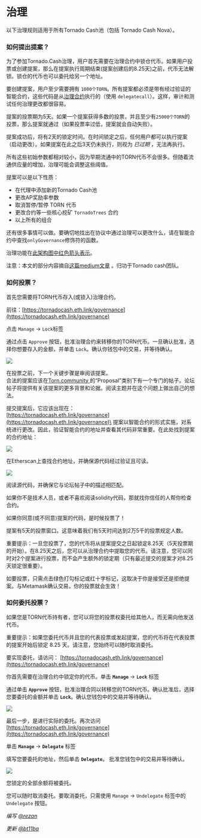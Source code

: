 # 治理

以下治理规则适用于所有Tornado Cash池（包括 Tornado Cash Nova）。

### 如何提出提案？

为了参加Tornado.Cash治理，用户首先需要在治理合约中锁仓代币。如果用户投票或创建提案，那么在提案执行周期结束(提案创建后的8.25天)之前，代币无法解锁。锁仓的代币也可以委托给另一个地址。

要创建提案，用户至少需要拥有 `1000个TORN`。所有提案都必须是带有经过验证的智能合约，这些代码是从[治理合约](https://etherscan.io/address/0x5efda50f22d34F262c29268506C5Fa42cB56A1Ce)执行的（使用 `delegatecall`）。这样，审计和测试任何治理更改都很容易。

提案的投票期为5天。如果一个提案获得多数的投票，并且至少有`25000个TORN`的投票，那么提案就通过（如果投票率过低，提案就会自动失败）。

提案成功后，将有2天的锁定时间。在时间锁定之后，任何用户都可以执行提案（启动更改）。如果提案在此之后3天仍未执行，则视为 _已过期_ ，无法再执行。

所有这些初始参数都相对较小，因为早期流通中的TORN代币不会很多。但随着流通供应量的增加，治理可能会调整这些阈值。

提案可以是以下性质：

* 在代理中添加新的Tornado Cash池
* 更改AP奖励率参数
* 取消暂停/暂停 TORN 代币
* 更改合约等一些核心挖矿 `TornadoTrees` 合约
* 以上所有的组合

还有很多事情可以做。要确切地找出在协议中通过治理可以更改什么，请在智能合约中查找`onlyGovernance`修饰符的函数。

治理功能在[此架构图中红色箭头表示](https://viewer.diagrams.net/?highlight=0000ff\&edit=\_blank\&layers=1\&nav=1\&title=tornado-cash-contract-overview.drawio#Uhttps%3A%2F%2Fraw.githubusercontent.com%2FRezan-vm%2Ftornado-cash-edu%2Fmain%2Ftornado-cash-contract-overview.drawio)。

注意：本文的部分内容摘自[这篇medium文章](https://tornado-cash.medium.com/tornado-cash-governance-proposal-a55c5c7d0703) 。归功于Tornado cash团队。

### 如何投票？

首先您需要将TORN代币存入(或锁入)治理合约。

前往：[https://tornadocash.eth.link/governance](https://tornadocash.eth.link/governance)

点击 `Manage` -> `Lock`标签

通过点击 `Approve` 按钮，批准治理合约来转移你的TORN代币。一旦确认批准，选择你想要存入的金额，并单击 `Lock`。确认你钱包中的交易，并等待确认。

![](../.gitbook/assets/c05e5a1813edad280544b627b24002dc8d5adcf2.png)

在投票之前，下一个关键步骤是审阅该提案。\
合法的提案应该在[Torn.community ](https://torn.community)的“Proposal”类别下有一个专门的帖子。论坛帖子将提供有关该提案的更多背景和论据。阅读主题并在这个问题上做出自己的想法。

提交提案后，它应该出现在：\
[https://tornadocash.eth.link/governance](https://tornadocash.eth.link/governance)\
提案以智能合约的形式实施，对系统进行更改。因此，验证智能合约的地址并查看其代码非常重要。在此处找到提案的合约地址：

![](../.gitbook/assets/181d612b6c57964bab59c8e5b766f5247211083d.png)

在Etherscan上查找合约地址，并确保源代码经过验证且可读。

![](../.gitbook/assets/d2d37d169a94f09156e76fa522b7974cb7c9ac3f.png)

阅读源代码，并确保它与论坛帖子中的描述相匹配。

如果你不是技术人员，或者不喜欢阅读solidity代码，那就找你信任的人帮你检查合约。

如果你同意(或不同意)提案的代码，是时候投票了！

提案有5天的投票窗口。这意味着我们有5天时间达到2万5千的投票规定人数。

重要提示：一旦您投票了，您的代币将从提案提交之日起锁定8.25天（5天投票期的开始）。在8.25天之后，您可以从治理合约中提取您的代币。请注意，您可以同时对2个提案进行投票，而不会产生额外的锁定期（只有最近提交的提案才对8.25天锁定很重要）。

如要投票，只需点击绿色打勾标记或红十字标记，这取决于你是接受还是拒绝提案。与Metamask确认交易，你的投票就会生效！

### 如何委托投票？

如果您是TORN代币持有者，您可以将您的投票权委托给其他人，而无需向他发送代币。

重要提示：如果您委托代币并且您的代表投票或发起提案，您的代币将在代表投票的提案开始后锁定 8.25 天。请注意，您始终可以随时取消委托。

要实现委托，请访问： [https://tornadocash.eth.link/governance](https://tornadocash.eth.link/governance)

你首先需要在治理合约中锁定你的代币。单击 **`Manage`** -> **`Lock`** 标签

通过单击 **`Approve`** 按钮，批准治理合同以转移您的TORN代币。确认批准后，选择您要委托的金额并单击 **`Lock`**。确认您钱包中的交易并等待确认。

![](<../.gitbook/assets/c05e5a1813edad280544b627b24002dc8d5adcf2 (1).png>)

最后一步，是进行实际的委托。再次访问 [https://tornadocash.eth.link/governance](https://tornadocash.eth.link/governance)

单击 **`Manage`** -> **`Delegate`** 标签

填写您要委托的地址，然后单击 **`Delegate`**。 批准您钱包中的交易并等待确认。

![](../.gitbook/assets/43c05d176d7f75a336af7a865565c9b23786b98c.png)

您锁定的全部余额将被委托。

您可以随时取消委托。要取消委托，只需使用 `Manage` -> `Undelegate` 标签中的 `Undelegate` 按钮。



_编写_ [_@rezan_](https://torn.community/u/Rezan/summary)

_更新_ [_@bt11ba_](https://torn.community/u/bt11ba/)
